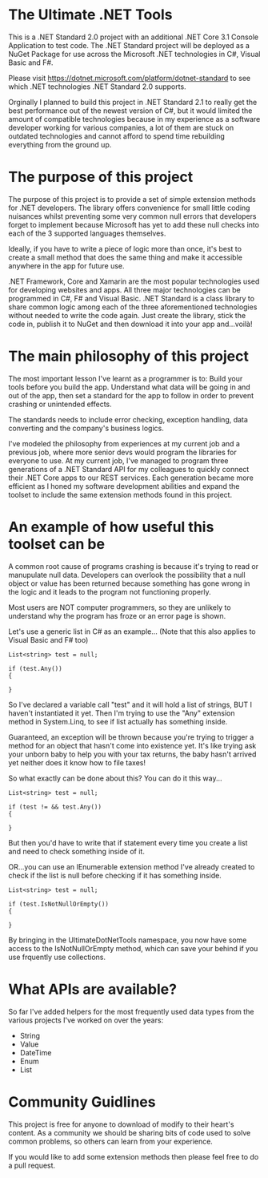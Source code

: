 # The Ultimate .NET Tools

This is a .NET Standard 2.0 project with an additional .NET Core 3.1 Console Application to test code. The .NET Standard project will be deployed as a NuGet Package for use across the Microsoft .NET technologies in C#, Visual Basic and F#.

Please visit <https://dotnet.microsoft.com/platform/dotnet-standard> to see which .NET technologies .NET Standard 2.0 supports. 

Orginally I planned to build this project in .NET Standard 2.1 to really get the best performance out of the newest version of C#, but it would limited the amount of compatible technologies because in my experience as a software developer working for various companies, a lot of them are stuck on outdated technologies and cannot afford to spend time rebuilding everything from the ground up.

# The purpose of this project

The purpose of this project is to provide a set of simple extension methods for .NET developers. The library offers convenience for small little coding nuisances whilst preventing some very common null errors that developers forget to implement because Microsoft has yet to add these null checks into each of the 3 supported languages themselves.

Ideally, if you have to write a piece of logic more than once, it's best to create a small method that does the same thing and make it accessible anywhere in the app for future use.

.NET Framework, Core and Xamarin are the most popular technologies used for developing websites and apps. All three major technologies can be programmed in C#, F# and Visual Basic. .NET Standard is a class library to share common logic among each of the three aforementioned technologies without needed to write the code again. Just create the library, stick the code in, publish it to NuGet and then download it into your app and...voilà!

# The main philosophy of this project

The most important lesson I've learnt as a programmer is to: Build your tools before you build the app. Understand what data will be going in and out of the app, then set a standard for the app to follow in order to prevent crashing or unintended effects.

The standards needs to include error checking, exception handling, data converting and the company's business logics.

I've modeled the philosophy from experiences at my current job and a previous job, where more senior devs would program the libraries for everyone to use. At my current job, I've managed to program three generations of a .NET Standard API for my colleagues to quickly connect their .NET Core apps to our REST services. Each generation became more efficient as I honed my software development abilities and expand the toolset to include the same extension methods found in this project.

# An example of how useful this toolset can be

A common root cause of programs crashing is because it's trying to read or manupulate null data. Developers can overlook the possibility that a null object or value has been returned because something has gone wrong in the logic and it leads to the program not functioning properly. 

Most users are NOT computer programmers, so they are unlikely to understand why the program has froze or an error page is shown.

Let's use a generic list in C# as an example... (Note that this also applies to Visual Basic and F# too)

```
List<string> test = null;

if (test.Any())
{
  
}
```

So I've declared a variable call "test" and it will hold a list of strings, BUT I haven't instantiated it yet. Then I'm trying to use the "Any" extension method in System.Linq, to see if list actually has something inside.

Guaranteed, an exception will be thrown because you're trying to trigger a method for an object that hasn't come into existence yet. It's like trying ask your unborn baby to help you with your tax returns, the baby hasn't arrived yet neither does it know how to file taxes!

So what exactly can be done about this? You can do it this way...

```
List<string> test = null;

if (test != && test.Any())
{
  
}
```

But then you'd have to write that if statement every time you create a list and need to check something inside of it.

OR...you can use an IEnumerable extension method I've already created to check if the list is null before checking if it has something inside.

```
List<string> test = null;

if (test.IsNotNullOrEmpty())
{
  
}
```

By bringing in the UltimateDotNetTools namespace, you now have some access to the IsNotNullOrEmpty method, which can save your behind if you use frquently use collections.

# What APIs are available?

So far I've added helpers for the most frequently used data types from the various projects I've worked on over the years:

* String
* Value
* DateTime
* Enum
* List

# Community Guidlines

This project is free for anyone to download of modify to their heart's content. As a community we should be sharing bits of code used to solve common problems, so others can learn from your experience.

If you would like to add some extension methods then please feel free to do a pull request.
